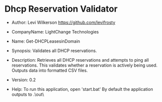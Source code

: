 # Dhcp Reservation Validator

- Author:
  Levi Wilkerson
  https://github.com/levifrosty

- CompanyName:
  LightChange Technologies

- Name:
  Get-DHCPLeasesinDomain

- Synopsis:
  Validates all DHCP reservations.

- Description:
  Retrieves all DHCP reservations and attempts to ping all reservations. This validates whether a reservation is actively being used.
  Outputs data into formatted CSV files.

- Version: 0.2

- Help:
  To run this application, open 'start.bat'
  By default the application outputs to .\out\

